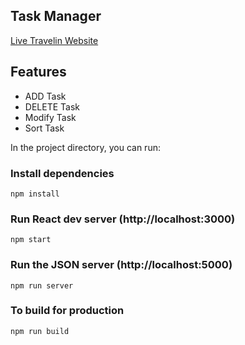 ## Task Manager
[Live Travelin Website](https://shivamg5501-taskmanager.netlify.app/)

## Features

- ADD Task
- DELETE Task
- Modify Task
- Sort Task

In the project directory, you can run:
### Install dependencies

```
npm install
```

### Run React dev server (http://localhost:3000)

```
npm start
```

### Run the JSON server (http://localhost:5000)

```
npm run server
```

### To build for production

```
npm run build
```
